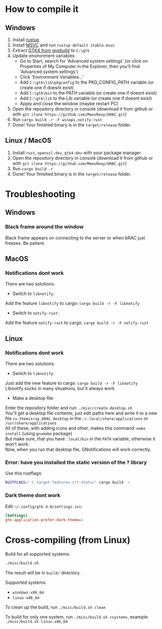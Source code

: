 # How to compile it

## Windows

1. Install [rustup](https://rustup.rs/)
2. Install [MSVC](https://visualstudio.microsoft.com/visual-cpp-build-tools/) and run `rustup default stable-msvc`
3. Extract [GTK4 from gvsbuild](https://github.com/wingtk/gvsbuild/releases/latest) to `C:\gtk` 
4. Update environment variables:
    - Go to Start, search for 'Advanced system settings' (or click on Properties of My Computer in the Explorer, then you'll find 'Advanced system settings')
    - Click 'Environment Variables...'
    - Add `C:\gtk\lib\pkgconfig` to the PKG_CONFIG_PATH variable (or create one if doesnt exist)
    - Add `C:\gtk\bin` to the PATH variable (or create one if doesnt exist)
    - Add `C:\gtk\lib` to the Lib variable (or create one if doesnt exist)
    - Apply and close the window (maybe restart PC)
5. Open the repository directory in console (download it from github or with `git clone https://github.com/MeexReay/bRAC.git`)
6. Run `cargo build -r -F winapi,notify-rust`
7. Done! Your finished binary is in the `target/release` folder.

## Linux / MacOS

1. Install `rust`, `openssl-dev`, `gtk4-dev` with your package manager
2. Open the repository directory in console (download it from github or with `git clone https://github.com/MeexReay/bRAC.git`)
3. Run `cargo build -r`
4. Done! Your finished binary is in the `target/release` folder.

# Troubleshooting

## Windows

### Black frame around the window

Black frame appears on connecting to the server or when bRAC just freezes. Be patient.

## MacOS

### Notifications dont work

There are two solutions:

- Switch to `libnotify`:

Add the feature `libnotify` to cargo: `cargo build -r -F libnotify`

- Switch to `notify-rust`:

Add the feature `notify-rust` to cargo: `cargo build -r -F notify-rust`

## Linux

### Notifications dont work

There are two solutions:

- Switch to `libnotify`:

Just add the new feature to cargo: `cargo build -r -F libnotify` \
Libnotify sucks in many situations, but it always work

- Make a desktop file:

Enter the repository folder and run: `./misc/create-desktop.sh` \
You'll get a desktop file contents, just edit paths here and write it to a new file `ru.themixray.bRAC.desktop` in the `~/.local/share/applications` or `/usr/share/applications`\
All of these, with adding icons and other, makes this command: `make install` (using `gnumake` package) \
But make sure, that you have `.local/bin` in the `PATH` variable, otherwise it won't work. \
Now, when you run that desktop file, GNotifications will work correctly.

### Error: have you installed the static version of the ? library

Use this rustflags:

```bash
RUSTFLAGS="-C target-feature=-crt-static" cargo build -r
```

### Dark theme dont work

Edit `~/.config/gtk-4.0/settings.ini`:

```ini
[Settings]
gtk-application-prefer-dark-theme=1
```

# Cross-compiling (from Linux)

Build for all supported systems:

```bash
./misc/build.sh
```

The result will be in `build/` directory.

Supported systems:

- `windows-x86_64`
- `linux-x86_64`

To clean up the build, run `./misc/build.sh clean`

To build for only one system, run `./misc/build.sh <system>`,
example: `./misc/build.sh linux-x86_64`

